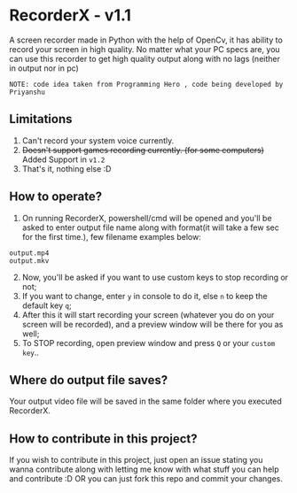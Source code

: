 # RecorderX - v1.1
A screen recorder made in Python with the help of OpenCv, it has ability to record your screen in high quality.
No matter what your PC specs are, you can use this recorder to get high quality output along with no lags (neither in output nor in pc)

`NOTE: code idea taken from Programming Hero , code being developed by Priyanshu`
## Limitations
1. Can't record your system voice currently.
2. ~~Doesn't support games recording currently. (for some computers)~~ Added Support in `v1.2`
3. That's it, nothing else :D

## How to operate?
1. On running RecorderX, powershell/cmd will be opened and you'll be asked to enter output file name along with format(it will take a few sec for the first time.), few filename examples below:
```
output.mp4
output.mkv
```
2. Now, you'll be asked if you want to use custom keys to stop recording or not;
3. If you want to change, enter `y` in console to do it, else `n` to keep the default key `q`;
4. After this it will start recording your screen (whatever you do on your screen will be recorded), and a preview window will be there for you as well;
5. To STOP recording, open preview window and press `Q` or your `custom key`..

## Where do output file saves?
Your output video file will be saved in the same folder where you executed RecorderX.

## How to contribute in this project?
If you wish to contribute in this project, just open an issue stating you wanna contribute along with letting me know with what stuff you can help and contribute :D OR you can just fork this repo and commit your changes.
